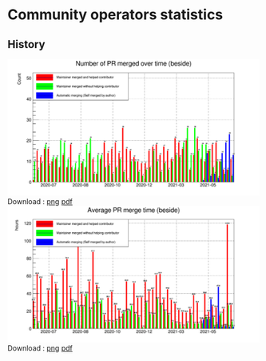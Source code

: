 # Community operators statistics

## History
![Number of PR over time](images/stats/nPrOverTime_nostackb.png)
Download : [png](images/stats/nPrOverTime_nostackb.png) [pdf](images/stats/nPrOverTime_nostackb.pdf)
![Average PR merging time](images/stats/avgTimePrOverTime_nostackb.png)
Download : [png](images/stats/avgTimePrOverTime_nostackb.png) [pdf](images/stats/avgTimePrOverTime_nostackb.pdf)
